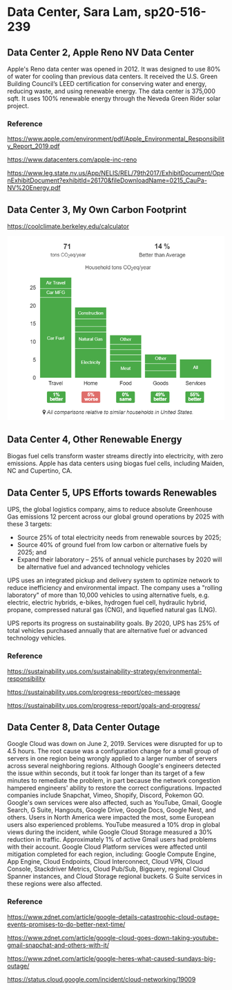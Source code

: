 # Data Center, Sara Lam, sp20-516-239

## Data Center 2, Apple Reno NV Data Center

Apple's Reno data center was opened in 2012.  It was designed to use 80% of water for cooling than previous data centers.  It received the  U.S. Green Building Council’s LEED certification for conserving water and energy, reducing waste, and using renewable energy.  The data center is 375,000 sqft.  It uses 100% renewable energy through the Neveda Green Rider solar project.  

### Reference
https://www.apple.com/environment/pdf/Apple_Environmental_Responsibility_Report_2019.pdf

https://www.datacenters.com/apple-inc-reno

https://www.leg.state.nv.us/App/NELIS/REL/79th2017/ExhibitDocument/OpenExhibitDocument?exhibitId=26170&fileDownloadName=0215_CauPa-NV%20Energy.pdf

## Data Center 3, My Own Carbon Footprint

https://coolclimate.berkeley.edu/calculator

![](images/carbon_footprint.PNG)


## Data Center 4, Other Renewable Energy  

Biogas fuel cells transform waster streams directly into electricity, with zero emissions.  Apple has data centers using biogas fuel cells, including Maiden, NC and Cupertino, CA.  


## Data Center 5, UPS Efforts towards Renewables

UPS, the global logistics company, aims to reduce absolute Greenhouse Gas emissions 12 percent across our global ground operations by 2025 with these 3 targets:

* Source 25% of total electricity needs from renewable sources by 2025;
* Source 40% of ground fuel from low carbon or alternative fuels by 2025; and
* Expand their  laboratory – 25% of annual vehicle purchases by 2020 will be alternative fuel and advanced technology vehicles

UPS uses an integrated pickup and delivery system to optimize network to reduce inefficiency and environmental impact.  The company uses a "rolling laboratory" of more than 10,000 vehicles to using alternative fuels, e.g. electric, electric hybrids, e-bikes, hydrogen fuel cell, hydraulic hybrid, propane, compressed natural gas (CNG), and liquefied natural gas (LNG).  

UPS reports its progress on sustainability goals.  By 2020, UPS has 25% of total vehicles purchased annually that are alternative fuel or advanced technology vehicles.  

### Reference
https://sustainability.ups.com/sustainability-strategy/environmental-responsibility

https://sustainability.ups.com/progress-report/ceo-message

https://sustainability.ups.com/progress-report/goals-and-progress/


## Data Center 8, Data Center Outage


Google Cloud was down on June 2, 2019.  Services were disrupted for up to 4.5 hours.  The root cause was a configuration change for a small group of servers in one region being wrongly applied to a larger number of servers across several neighboring regions.  Although Google's engineers detected the issue within seconds, but it took far longer than its target of a few minutes to remediate the problem, in part because the network congestion hampered engineers' ability to restore the correct configurations.  Impacted companies include Snapchat, Vimeo, Shopify, Discord, Pokemon GO.  Google's own services were also affected, such as YouTube, Gmail, Google Search, G Suite, Hangouts, Google Drive, Google Docs, Google Nest, and others.  Users in North America were impacted the most, some European users also experienced problems.  YouTube measured a 10% drop in global views during the incident, while Google Cloud Storage measured a 30% reduction in traffic.  Approximately 1% of active Gmail users had problems with their account.  Google Cloud Platform services were affected until mitigation completed for each region, including: Google Compute Engine, App Engine, Cloud Endpoints, Cloud Interconnect, Cloud VPN, Cloud Console, Stackdriver Metrics, Cloud Pub/Sub, Bigquery, regional Cloud Spanner instances, and Cloud Storage regional buckets. G Suite services in these regions were also affected.

### Reference

https://www.zdnet.com/article/google-details-catastrophic-cloud-outage-events-promises-to-do-better-next-time/

https://www.zdnet.com/article/google-cloud-goes-down-taking-youtube-gmail-snapchat-and-others-with-it/

https://www.zdnet.com/article/google-heres-what-caused-sundays-big-outage/

https://status.cloud.google.com/incident/cloud-networking/19009





